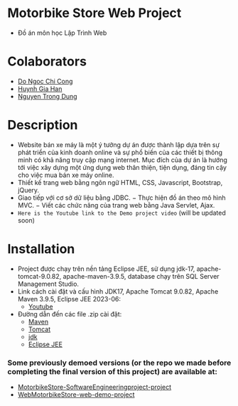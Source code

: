 # Motorbike Store Web Project
- Đồ án môn học Lập Trình Web

# Colaborators
- [Do Ngoc Chi Cong](https://github.com/DoNCCong)
- [Huynh Gia Han](https://github.com/hg27haan)
- [Nguyen Trong Dung](https://github.com/NgTrDung)

# Description
- Website bán xe máy là một ý tưởng dự án được thành lập dựa trên sự phát triển của kinh doanh online và sự phổ biến của các thiết bị thông minh có khả năng truy cập mạng internet. Mục đích của dự án là hướng tới việc xây dựng một ứng dụng web thân thiện, tiện dụng, đáng tin cậy cho việc mua bán xe máy online.
- Thiết kế trang web bằng ngôn ngữ HTML, CSS, Javascript, Bootstrap, jQuery.
- Giao tiếp với cơ sở dữ liệu bằng JDBC.
−	Thực hiện đồ án theo mô hình MVC.
−	Viết các chức năng của trang web bằng Java Servlet, Ajax.
- `Here is the Youtube link to the Demo project video` (will be updated soon)


# Installation
- Project được chạy trên nền tảng Eclipse JEE, sử dụng jdk-17, apache-tomcat-9.0.82, apache-maven-3.9.5, database chạy trên SQL Server Management Studio.
- Link cách cài đặt và cấu hình JDK17, Apache Tomcat 9.0.82, Apache Maven 3.9.5, Eclipse JEE 2023-06:
  - [Youtube](https://youtu.be/7dh9lQr5tHY?si=NSUOaB9izGcUNQdp)
- Đường dẫn đến các file .zip cài đặt:
  - [Maven](https://1drv.ms/u/s!Al6AmgfoPYormCvRhwlnnuTX-vKG?e=p72nwE)
  - [Tomcat](https://1drv.ms/u/s!Al6AmgfoPYormCyDd5hxGbaifDpm?e=pUwqq0)
  - [jdk](https://1drv.ms/u/s!Al6AmgfoPYormC4hvfHYEKx8i94T?e=ZcS9eQ)
  - [Eclipse JEE](https://1drv.ms/u/s!Al6AmgfoPYormC1C-4GP4YRCZnOK?e=5Xr95Y)

### Some previously demoed versions (or the repo we made before completing the final version of this project) are available at:
- [MotorbikeStore-SoftwareEngineeringproject-project](https://github.com/hg27haan/MotorbikeStore-SoftwareEngineeringproject-project)
- [WebMotorbikeStore-web-demo-project](https://github.com/hg27haan/WebMotorbikeStore-web-demo-project)
